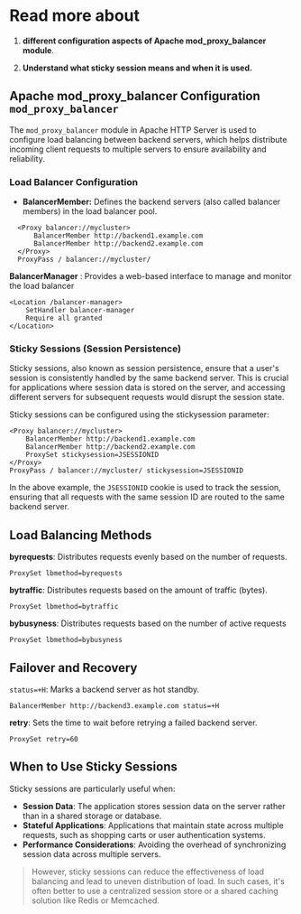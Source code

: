 # Read more about 
1. **different configuration aspects of Apache mod_proxy_balancer module**. 

2. **Understand what sticky session means and when it is used.**

## Apache mod_proxy_balancer Configuration `mod_proxy_balancer`

The `mod_proxy_balancer` module in Apache HTTP Server is used to configure load balancing between backend servers, which helps distribute incoming client requests to multiple servers to ensure availability and reliability.

### Load Balancer Configuration

- **BalancerMember:** Defines the backend servers (also called balancer members) in the load balancer pool.
```
  <Proxy balancer://mycluster>
      BalancerMember http://backend1.example.com
      BalancerMember http://backend2.example.com
  </Proxy>
  ProxyPass / balancer://mycluster/

```

**BalancerManager** : Provides a web-based interface to manage and monitor the load balancer

```
<Location /balancer-manager>
    SetHandler balancer-manager
    Require all granted
</Location>
```

### Sticky Sessions (Session Persistence)
Sticky sessions, also known as session persistence, ensure that a user's session is consistently handled by the same backend server. This is crucial for applications where session data is stored on the server, and accessing different servers for subsequent requests would disrupt the session state.

Sticky sessions can be configured using the stickysession parameter:
```
<Proxy balancer://mycluster>
    BalancerMember http://backend1.example.com
    BalancerMember http://backend2.example.com
    ProxySet stickysession=JSESSIONID
</Proxy>
ProxyPass / balancer://mycluster/ stickysession=JSESSIONID
```
In the above example, the `JSESSIONID` cookie is used to track the session, ensuring that all requests with the same session ID are routed to the same backend server.

## Load Balancing Methods

**byrequests**: Distributes requests evenly based on the number of requests.
```
ProxySet lbmethod=byrequests
```
**bytraffic**: Distributes requests based on the amount of traffic (bytes).
```
ProxySet lbmethod=bytraffic
```

**bybusyness**: Distributes requests based on the number of active requests
```
ProxySet lbmethod=bybusyness
```

## Failover and Recovery

`status=+H`: Marks a backend server as hot standby.

```
BalancerMember http://backend3.example.com status=+H
```
**retry**: Sets the time to wait before retrying a failed backend server.
```
ProxySet retry=60
```

## When to Use Sticky Sessions

Sticky sessions are particularly useful when:

- **Session Data**: The application stores session data on the server rather than in a shared storage or database.
- **Stateful Applications**: Applications that maintain state across multiple requests, such as shopping carts or user authentication systems.
- **Performance Considerations**: Avoiding the overhead of synchronizing session data across multiple servers.

> However, sticky sessions can reduce the effectiveness of load balancing and lead to uneven distribution of load. In such cases, it's often better to use a centralized session store or a shared caching solution like Redis or Memcached.
